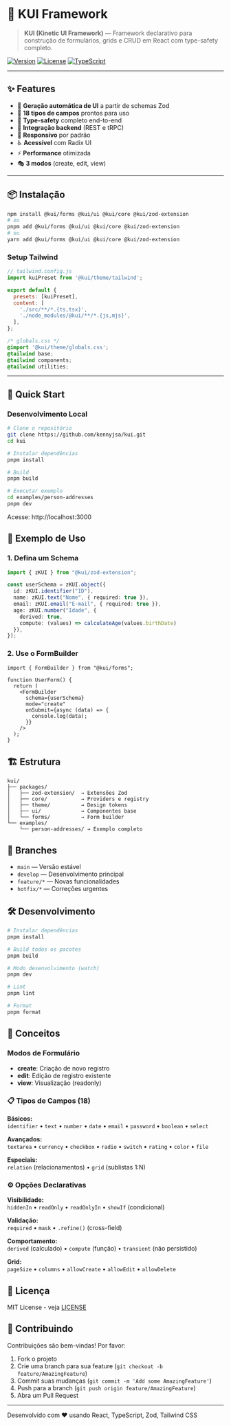 # 🧩 KUI Framework

> **KUI (Kinetic UI Framework)** — Framework declarativo para construção de formulários, grids e CRUD em React com type-safety completo.

[![Version](https://img.shields.io/npm/v/@kui/forms?label=version)](https://www.npmjs.com/package/@kui/forms)
[![License](https://img.shields.io/badge/license-MIT-blue.svg)](https://github.com/kennyjsa/kui/blob/develop/LICENSE)
[![TypeScript](https://img.shields.io/badge/TypeScript-100%25-blue)](https://www.typescriptlang.org/)

---

## ✨ Features

- 🎯 **Geração automática de UI** a partir de schemas Zod
- 🎨 **18 tipos de campos** prontos para uso
- 🔐 **Type-safety** completo end-to-end
- 🔄 **Integração backend** (REST e tRPC)
- 📱 **Responsivo** por padrão
- ♿ **Acessível** com Radix UI
- ⚡ **Performance** otimizada
- 🎭 **3 modos** (create, edit, view)

---

## 📦 Instalação

```bash
npm install @kui/forms @kui/ui @kui/core @kui/zod-extension
# ou
pnpm add @kui/forms @kui/ui @kui/core @kui/zod-extension
# ou
yarn add @kui/forms @kui/ui @kui/core @kui/zod-extension
```

### Setup Tailwind

```js
// tailwind.config.js
import kuiPreset from '@kui/theme/tailwind';

export default {
  presets: [kuiPreset],
  content: [
    './src/**/*.{ts,tsx}',
    './node_modules/@kui/**/*.{js,mjs}',
  ],
};
```

```css
/* globals.css */
@import '@kui/theme/globals.css';
@tailwind base;
@tailwind components;
@tailwind utilities;
```

---

## 🚀 Quick Start

### Desenvolvimento Local

```bash
# Clone o repositório
git clone https://github.com/kennyjsa/kui.git
cd kui

# Instalar dependências
pnpm install

# Build
pnpm build

# Executar exemplo
cd examples/person-addresses
pnpm dev
```

Acesse: http://localhost:3000

## 📖 Exemplo de Uso

### 1. Defina um Schema

```typescript
import { zKUI } from "@kui/zod-extension";

const userSchema = zKUI.object({
  id: zKUI.identifier("ID"),
  name: zKUI.text("Nome", { required: true }),
  email: zKUI.email("E-mail", { required: true }),
  age: zKUI.number("Idade", {
    derived: true,
    compute: (values) => calculateAge(values.birthDate)
  }),
});
```

### 2. Use o FormBuilder

```tsx
import { FormBuilder } from "@kui/forms";

function UserForm() {
  return (
    <FormBuilder
      schema={userSchema}
      mode="create"
      onSubmit={async (data) => {
        console.log(data);
      }}
    />
  );
}
```

## 🏗️ Estrutura

```
kui/
├── packages/
│   ├── zod-extension/  → Extensões Zod
│   ├── core/           → Providers e registry
│   ├── theme/          → Design tokens
│   ├── ui/             → Componentes base
│   └── forms/          → Form builder
└── examples/
    └── person-addresses/ → Exemplo completo
```

## 🌿 Branches

- `main` — Versão estável
- `develop` — Desenvolvimento principal
- `feature/*` — Novas funcionalidades
- `hotfix/*` — Correções urgentes

## 🛠️ Desenvolvimento

```bash
# Instalar dependências
pnpm install

# Build todos os pacotes
pnpm build

# Modo desenvolvimento (watch)
pnpm dev

# Lint
pnpm lint

# Format
pnpm format
```

## 📝 Conceitos

### Modos de Formulário

- **create**: Criação de novo registro
- **edit**: Edição de registro existente
- **view**: Visualização (readonly)

### 📋 Tipos de Campos (18)

**Básicos:**  
`identifier` • `text` • `number` • `date` • `email` • `password` • `boolean` • `select`

**Avançados:**  
`textarea` • `currency` • `checkbox` • `radio` • `switch` • `rating` • `color` • `file`

**Especiais:**  
`relation` (relacionamentos) • `grid` (sublistas 1:N)

### ⚙️ Opções Declarativas

**Visibilidade:**  
`hiddenIn` • `readOnly` • `readOnlyIn` • `showIf` (condicional)

**Validação:**  
`required` • `mask` • `.refine()` (cross-field)

**Comportamento:**  
`derived` (calculado) • `compute` (função) • `transient` (não persistido)

**Grid:**  
`pageSize` • `columns` • `allowCreate` • `allowEdit` • `allowDelete`

## 📄 Licença

MIT License - veja [LICENSE](LICENSE)

## 🤝 Contribuindo

Contribuições são bem-vindas! Por favor:

1. Fork o projeto
2. Crie uma branch para sua feature (`git checkout -b feature/AmazingFeature`)
3. Commit suas mudanças (`git commit -m 'Add some AmazingFeature'`)
4. Push para a branch (`git push origin feature/AmazingFeature`)
5. Abra um Pull Request

---

Desenvolvido com ❤️ usando React, TypeScript, Zod, Tailwind CSS
